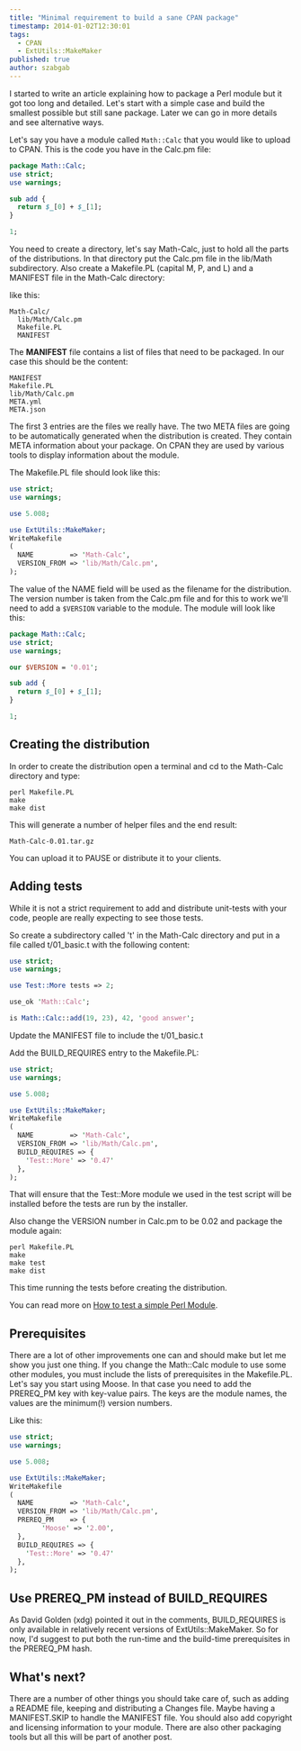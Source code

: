 ```yaml
---
title: "Minimal requirement to build a sane CPAN package"
timestamp: 2014-01-02T12:30:01
tags:
  - CPAN
  - ExtUtils::MakeMaker
published: true
author: szabgab
---
```



I started to write an article explaining how to package a Perl module
but it got too long and detailed. Let's start with a simple case and
build the smallest possible but still sane package. Later we can go
in more details and see alternative ways.


Let's say you have a module called `Math::Calc` that you would like to upload to CPAN.
This is the code you have in the Calc.pm file:

```perl
package Math::Calc;
use strict;
use warnings;

sub add {
  return $_[0] + $_[1];
}

1;
```

You need to create a directory, let's say Math-Calc, just to hold
all the parts of the distributions. In that directory put the Calc.pm
file in the lib/Math subdirectory. Also create a Makefile.PL (capital M, P, and L)
and a MANIFEST file in the Math-Calc directory:

like this:

```
Math-Calc/
  lib/Math/Calc.pm
  Makefile.PL
  MANIFEST
```

The **MANIFEST** file contains a list of files that need to be packaged. In our case this
should be the content:

```
MANIFEST
Makefile.PL
lib/Math/Calc.pm
META.yml
META.json
```

The first 3 entries are the files we really have. The two META files are
going to be automatically
generated when the distribution is created. They contain META information about
your package. On CPAN they are used by various tools to display information
about the module.

The Makefile.PL file should look like this:

```perl
use strict;
use warnings;

use 5.008;

use ExtUtils::MakeMaker;
WriteMakefile
(
  NAME         => 'Math-Calc',
  VERSION_FROM => 'lib/Math/Calc.pm',
);
```

The value of the NAME field will be used as the filename for the distribution.
The version number is taken from the Calc.pm file and for this to work we'll
need to add a `$VERSION` variable to the module. The module will look like this:

```perl
package Math::Calc;
use strict;
use warnings;

our $VERSION = '0.01';

sub add {
  return $_[0] + $_[1];
}

1;
```

## Creating the distribution

In order to create the distribution open a terminal and cd to
the Math-Calc directory and type:


```
perl Makefile.PL
make
make dist
```

This will generate a number of helper files and the end result:

```
Math-Calc-0.01.tar.gz
```

You can upload it to PAUSE or distribute it to your clients.


## Adding tests

While it is not a strict requirement to add and distribute unit-tests with
your code, people are really expecting to see those tests.

So create a subdirectory called 't' in the Math-Calc directory and put in
a file called t/01_basic.t with the following content:

```perl
use strict;
use warnings;

use Test::More tests => 2;

use_ok 'Math::Calc';

is Math::Calc::add(19, 23), 42, 'good answer';
```
 
Update the MANIFEST file to include the t/01_basic.t

Add the BUILD_REQUIRES entry to the Makefile.PL:

```perl
use strict;
use warnings;

use 5.008;

use ExtUtils::MakeMaker;
WriteMakefile
(
  NAME         => 'Math-Calc',
  VERSION_FROM => 'lib/Math/Calc.pm',
  BUILD_REQUIRES => {
    'Test::More' => '0.47'
  },
);
```

That will ensure that the Test::More module we used in the test script
will be installed before the tests are run by the installer.

Also change the VERSION number in Calc.pm to be 0.02 and package the module again:

``` 
perl Makefile.PL
make
make test
make dist
```

This time running the tests before creating the distribution.

You can read more on [How to test a simple Perl Module](/testing-a-simple-perl-module).

## Prerequisites

There are a lot of other improvements one can and should make but let me show you just one thing.
If you change the Math::Calc module to use some other modules, you must include the lists of
prerequisites in the Makefile.PL. Let's say you start using Moose. In that case you need to add
the PREREQ_PM key with key-value pairs. The keys are the module names, the values are the minimum(!)
version numbers.

Like this:

```perl
use strict;
use warnings;

use 5.008;

use ExtUtils::MakeMaker;
WriteMakefile
(
  NAME         => 'Math-Calc',
  VERSION_FROM => 'lib/Math/Calc.pm',
  PREREQ_PM    => {
        'Moose' => '2.00',
  },
  BUILD_REQUIRES => {
    'Test::More' => '0.47'
  },
);
```


## Use PREREQ_PM instead of BUILD_REQUIRES

As David Golden (xdg) pointed it out in the comments, BUILD_REQUIRES
is only available in relatively recent versions of ExtUtils::MakeMaker.
So for now, I'd suggest to put both the run-time and the build-time
prerequisites in the PREREQ_PM hash.

## What's next?

There are a number of other things you should take care of, such as adding a README file, keeping and distributing
a Changes file. Maybe having a MANIFEST.SKIP to handle the MANIFEST file. You should also add copyright and licensing
information to your module. There are also other packaging tools but all this will be part of another post.



